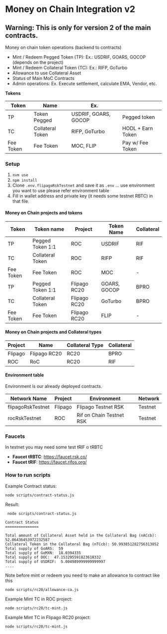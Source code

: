 # Money on Chain Integration v2

## Warning: This is only for version 2 of the main contracts.

Money on chain token operations (backend to contracts)

* Mint / Redeem Pegged Token (TP): Ex.: USDRIF, GOARS, GOCOP (depends on the project)
* Mint / Redeem Collateral Token (TC): Ex.: RIFP, GoTurbo
* Allowance to use Collateral Asset
* Status of Main MoC Contracts
* Admin operations: Ex. Execute settlement, calculate EMA, Vendor, etc.


**Tokens**

| Token     | Name             | Ex.                  |                   |
|-----------|------------------|----------------------|-------------------|
| TP        | Token Pegged     | USDRIF, GOARS, GOCOP | Pegged token      |
| TC        | Collateral Token | RIFP, GoTurbo        | HODL + Earn Token |
| Fee Token | Fee Token        | MOC, FLIP            | Pay w/ Fee Token  |


### Setup

1. `nvm use`
2. `npm install`
3. Clone `.env.flipagoRskTestnet` and save it as `.env` ... use environment you want to use please refer environment table
4. Fill in wallet address and private key (it needs some testnet RBTC) in that file.



#### Money on Chain projects and tokens 

| Token      | Token name       | Project       | Token Name    | Collateral |
|------------|------------------|---------------|---------------|------------|
| TP         | Pegged Token 1:1 | ROC           | USDRIF        | RIF        |
| TC         | Collateral Token | ROC           | RIFP          | RIF        |
| Fee Token  | Fee Token        | ROC           | MOC           | -          |
| TP         | Pegged Token 1:1 | Flipago RC20  | GOARS, GOCOP  | BPRO       |
| TC         | Collateral Token | Flipago RC20  | GoTurbo       | BPRO       |
| Fee Token  | Fee Token        | Flipago RC20  | FLIP          | -          |


#### Money on Chain projects and Collateral types


| Project   | Name           | Collateral Type | Collateral |
|-----------|----------------|-----------------|------------|
| Flipago   | Flipago RC20   | RC20            | BPRO       |
| ROC       | RoC            | RC20            | RIF        |



#### Environment table

Environment is our already deployed contracts. 

| Network Name                   | Project | Environment                          | Network    |
|--------------------------------|---------|--------------------------------------|------------|
| flipagoRskTestnet              | Flipago | Flipago Testnet RSK                  | Testnet    |
| rocRskTestnet                  | ROC     | Rif on Chain Testnet RSK             | Testnet    |


### Faucets

In testnet you may need some test tRIF o tRBTC

* **Faucet tRBTC**: https://faucet.rsk.co/
* **Faucet tRIF**: https://faucet.rifos.org/


### How to run scripts

Example Contract status:

`node scripts/contract-status.js`

Result:

```
 node scripts/contract-status.js

Contract Status
===============

Total amount of Collateral Asset held in the Collateral Bag (nACcb): 52.06436453972232587
Collateral Token in the Collateral Bag (nTCcb): 50.993851282756313852
Total supply of GoARS:  59
Total supply of GoMXN:  18.0394335
Total supply of DOC:  47.153295591823618332
Total supply of USDRIF:  5.004989999999999997
....

```

Note before mint or redeem you need to make an allowance to contract like this

`node scripts/rc20/allowance-ca.js`

Example Mint TC in ROC project:

`node scripts/rc20/tc-mint.js`

Example Mint TC in Flipago RC20 project:

`node scripts/rc20/tc-mint.js`

